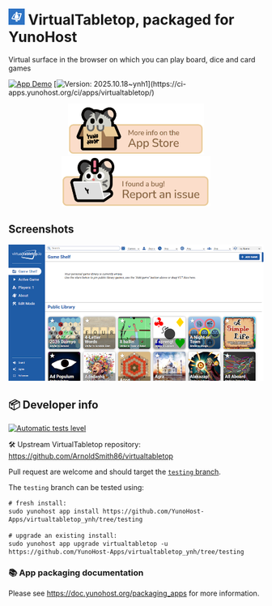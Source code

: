 <!--
N.B.: This README was automatically generated by <https://github.com/YunoHost/apps_tools/blob/main/readme_generator>
It shall NOT be edited by hand.
-->

<h1>
  <img src="https://raw.githubusercontent.com/YunoHost/apps/main/logos/virtualtabletop.png" width="32px" alt="Logo of VirtualTabletop">
  VirtualTabletop, packaged for YunoHost
</h1>

Virtual surface in the browser on which you can play board, dice and card games

[![App Demo](https://img.shields.io/badge/App_Demo-blue?style=for-the-badge)](https://virtualtabletop.io)
[![Version: 2025.10.18~ynh1](https://img.shields.io/badge/Version-2025.10.18~ynh1-rgb(18,138,11)?style=for-the-badge)](https://ci-apps.yunohost.org/ci/apps/virtualtabletop/)

<div align="center">
<a href="https://apps.yunohost.org/app/virtualtabletop"><img height="100px" src="https://github.com/YunoHost/yunohost-artwork/raw/refs/heads/main/badges/neopossum-badges/badge_more_info_on_the_appstore.svg"/></a>
<a href="https://github.com/YunoHost-Apps/virtualtabletop_ynh/issues"><img height="100px" src="https://github.com/YunoHost/yunohost-artwork/raw/refs/heads/main/badges/neopossum-badges/badge_report_an_issue.svg"/></a>
</div>


## Screenshots
![Screenshot of VirtualTabletop](./doc/screenshots/main.png)

## 📦 Developer info

[![Automatic tests level](https://apps.yunohost.org/badge/cilevel/virtualtabletop)](https://ci-apps.yunohost.org/ci/apps/virtualtabletop/)

🛠️ Upstream VirtualTabletop repository: <https://github.com/ArnoldSmith86/virtualtabletop>

Pull request are welcome and should target the [`testing` branch](https://github.com/YunoHost-Apps/virtualtabletop_ynh/tree/testing).

The `testing` branch can be tested using:
```
# fresh install:
sudo yunohost app install https://github.com/YunoHost-Apps/virtualtabletop_ynh/tree/testing

# upgrade an existing install:
sudo yunohost app upgrade virtualtabletop -u https://github.com/YunoHost-Apps/virtualtabletop_ynh/tree/testing
```

### 📚 App packaging documentation

Please see <https://doc.yunohost.org/packaging_apps> for more information.
